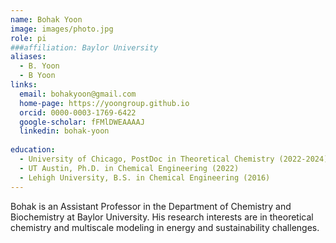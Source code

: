 ```yaml
---
name: Bohak Yoon
image: images/photo.jpg
role: pi
###affiliation: Baylor University
aliases:
  - B. Yoon
  - B Yoon
links:
  email: bohakyoon@gmail.com
  home-page: https://yoongroup.github.io
  orcid: 0000-0003-1769-6422
  google-scholar: fFMlDWEAAAAJ
  linkedin: bohak-yoon
  
education:
  - University of Chicago, PostDoc in Theoretical Chemistry (2022-2024)
  - UT Austin, Ph.D. in Chemical Engineering (2022)
  - Lehigh University, B.S. in Chemical Engineering (2016)
---
```


Bohak is an Assistant Professor in the Department of Chemistry and Biochemistry at Baylor University.
His research interests are in theoretical chemistry and multiscale modeling in energy and sustainability challenges.

